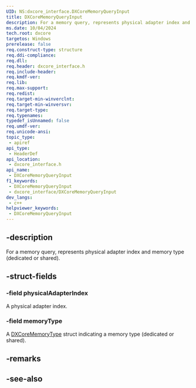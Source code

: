 ```yaml
---
UID: NS:dxcore_interface.DXCoreMemoryQueryInput
title: DXCoreMemoryQueryInput
description: For a memory query, represents physical adapter index and memory type (dedicated or shared).
ms.date: 10/04/2024
tech.root: dxcore
targetos: Windows
prerelease: false
req.construct-type: structure
req.ddi-compliance: 
req.dll: 
req.header: dxcore_interface.h
req.include-header: 
req.kmdf-ver: 
req.lib: 
req.max-support: 
req.redist: 
req.target-min-winverclnt: 
req.target-min-winversvr: 
req.target-type: 
req.typenames: 
typedef_isUnnamed: false
req.umdf-ver: 
req.unicode-ansi: 
topic_type:
 - apiref
api_type:
 - HeaderDef
api_location:
 - dxcore_interface.h
api_name:
 - DXCoreMemoryQueryInput
f1_keywords:
 - DXCoreMemoryQueryInput
 - dxcore_interface/DXCoreMemoryQueryInput
dev_langs:
 - c++
helpviewer_keywords:
 - DXCoreMemoryQueryInput
---
```


## -description

For a memory query, represents physical adapter index and memory type (dedicated or shared).

## -struct-fields

### -field physicalAdapterIndex

A physical adapter index.

### -field memoryType

A [DXCoreMemoryType](./ne-dxcore_interface-dxcorememorytype.md) struct indicating a memory type (dedicated or shared).

## -remarks

## -see-also
